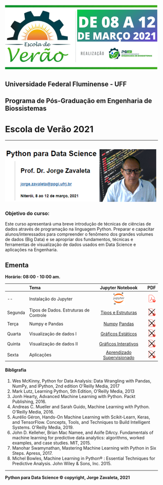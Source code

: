 ![](imagens/verao_uff.png)
## Universidade Federal Fluminense - UFF
## Programa de Pós-Graduação em Engenharia de Biossistemas
# Escola de Verão 2021
---
![jorge](imagens/uff-jorge.png)
---
### Objetivo do curso:
Este curso apresentará uma breve introdução de técnicas de ciências de dados através de programação na linguagem Python. Preparar e capacitar alunos/interessados para compreender o fenômeno dos grandes volumes de dados (Big Data) e se apropriar dos fundamentos, técnicas e ferramentas de visualização de dados usados em Data Science e aplicações na Engenharia.

## Ementa
**Horário: 08:00 - 10:00 am.**

|        |   Tema                   | Jupyter Notebook | PDF       |
|:-------|:-------------------------|:-----------------:|:---------:|
| --     | Instalação do Jupyter    |  [<img src="imagens/jupyter1.png" alt="pdf" width="40"/>]('https://github.com/zavaleta/Python_DS_UFF_2021')                 |  [<img src="imagens/pdf1.png" alt="pdf" width="25"/>](pdf/verao_uff_2021.pdf)      |
|Segunda | Tipos de Dados. Estruturas de Controle   | [Tipos e Estruturas](PDS_UFF_2021_01.ipynb)               |  [<img src="imagens/pdf2.png" alt="pdf" width="25"/>](pdf/)      |
|Terça   | Numpy  e Pandas     | [Numpy](PDS_UFF_2021_02.ipynb) [Pandas](PDS_UFF_2021_03.ipynb)    | [<img src="imagens/pdf2.png" alt="pdf" width="25"/>](pdf/)        |
|Quarta  | Visualização de dados  I   | [Gráficos Estáticos](PDS_UFF_2021_04.ipynb)             | [<img src="imagens/pdf2.png" alt="pdf" width="25"/>](pdf/)        |
|Quinta  | Visualização de dados II   | [Gráficos Interativos](PDS_UFF_2021_05.ipynb)             | [<img src="imagens/pdf2.png" alt="pdf" width="25"/>](pdf/)        |
|Sexta   | Aplicações      |   [Aprendizado Supervisionado](PDS_UFF_2021_06.ipynb)          | [<img src="imagens/pdf2.png" alt="pdf" width="25"/>](pdf/)        |

#### Bibligrafia

1. Wes McKinny, Python for Data Analysis: Data Wrangling with Pandas, NumPy, and IPython, 2nd edition O'Reilly Media, 2017
2. Mark Lutz, Learning Python, 5th Edition, O'Reilly Media, 2013
3. Jonh Hearty, Advanced Machine Learning with Python. Packt Publishing, 2016.
4. Andreas C. Mueller and Sarah Guido, Machine Learning with Python. O'Reilly Media, 2016.
5. Aurélio Géron, Hands-On Machine Learning with Scikit-Learn, Keras, and TensorFlow. Concepts, Tools, and Techniques to Build Intelligent Systems. O'Reilly Media, 2019.
6. John D. Kelleher, Brian Mac Namee, and Aoife DArcy. Fundamentals of machine learning for predictive data analytics: algorithms, worked examples, and case studies. MIT, 2015.
7. Manohar Swamynathan, Mastering Machine Learning with Python in Six Steps. Apress, 2017.
8. Michel Bowles, Machine Learning in Python® : Essential Techniques for Predictive Analysis. John Wiley & Sons, Inc. 2015.

---
**Python para Data Science &copy; copyright, Jorge Zavaleta, 2021**
